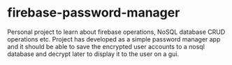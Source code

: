 # firebase-password-manager
Personal project to learn about firebase operations, NoSQL database CRUD operations etc. Project has developed as a simple password manager app and it should be able to save the encrypted user accounts to a nosql database and decrypt later to display it to the user on a gui.

